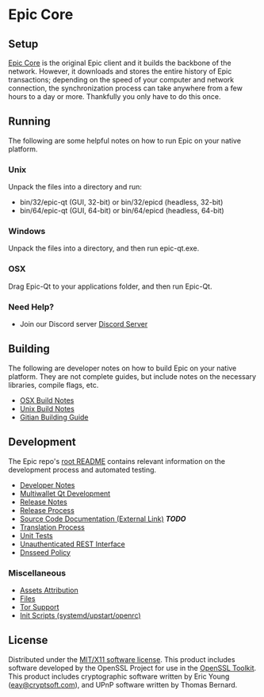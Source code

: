 Epic Core
=====================

Setup
---------------------
[Epic Core](http://epic-coin.io/) is the original Epic client and it builds the backbone of the network. However, it downloads and stores the entire history of Epic transactions; depending on the speed of your computer and network connection, the synchronization process can take anywhere from a few hours to a day or more. Thankfully you only have to do this once.

Running
---------------------
The following are some helpful notes on how to run Epic on your native platform.

### Unix

Unpack the files into a directory and run:

- bin/32/epic-qt (GUI, 32-bit) or bin/32/epicd (headless, 32-bit)
- bin/64/epic-qt (GUI, 64-bit) or bin/64/epicd (headless, 64-bit)

### Windows

Unpack the files into a directory, and then run epic-qt.exe.

### OSX

Drag Epic-Qt to your applications folder, and then run Epic-Qt.

### Need Help?

* Join our Discord server [Discord Server](https://discord.gg/g8h7Yf)

Building
---------------------
The following are developer notes on how to build Epic on your native platform. They are not complete guides, but include notes on the necessary libraries, compile flags, etc.

- [OSX Build Notes](build-osx.md)
- [Unix Build Notes](build-unix.md)
- [Gitian Building Guide](gitian-building.md)

Development
---------------------
The Epic repo's [root README](https://github.com/epic/epic/blob/master/README.md) contains relevant information on the development process and automated testing.

- [Developer Notes](developer-notes.md)
- [Multiwallet Qt Development](multiwallet-qt.md)
- [Release Notes](release-notes.md)
- [Release Process](release-process.md)
- [Source Code Documentation (External Link)](https://dev.visucore.com/bitcoin/doxygen/) ***TODO***
- [Translation Process](translation_process.md)
- [Unit Tests](unit-tests.md)
- [Unauthenticated REST Interface](REST-interface.md)
- [Dnsseed Policy](dnsseed-policy.md)

### Miscellaneous
- [Assets Attribution](assets-attribution.md)
- [Files](files.md)
- [Tor Support](tor.md)
- [Init Scripts (systemd/upstart/openrc)](init.md)

License
---------------------
Distributed under the [MIT/X11 software license](http://www.opensource.org/licenses/mit-license.php).
This product includes software developed by the OpenSSL Project for use in the [OpenSSL Toolkit](https://www.openssl.org/). This product includes
cryptographic software written by Eric Young ([eay@cryptsoft.com](mailto:eay@cryptsoft.com)), and UPnP software written by Thomas Bernard.
